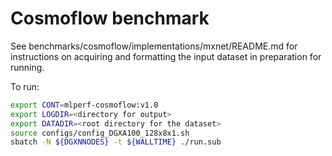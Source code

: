 # Cosmoflow benchmark

See benchmarks/cosmoflow/implementations/mxnet/README.md for instructions on
acquiring and formatting the input dataset in preparation for running.

To run:

```bash
export CONT=mlperf-cosmoflow:v1.0
export LOGDIR=<directory for output>
export DATADIR=<root directory for the dataset>
source configs/config_DGXA100_128x8x1.sh
sbatch -N ${DGXNNODES} -t ${WALLTIME} ./run.sub
```

